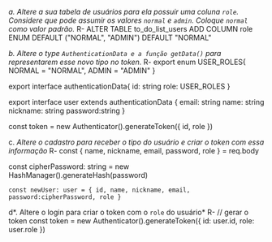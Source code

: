 *a. Altere a sua tabela de usuários para ela possuir uma coluna `role`. Considere que pode assumir os valores `normal`  e `admin`. Coloque `normal` como valor padrão.*
R- ALTER TABLE to_do_list_users ADD COLUMN role ENUM DEFAULT ("NORMAL", "ADMIN") DEFAULT "NORMAL"

*b. Altere o type `AuthenticationData e a função getData()` para representarem esse novo tipo no token.*
R- export enum USER_ROLES{
  NORMAL = "NORMAL",
  ADMIN = "ADMIN"
}

export interface authenticationData{
  id: string
  role: USER_ROLES
}

export interface user extends authenticationData {
   email: string
   name: string
   nickname: string
   password:string
}

const token = new Authenticator().generateToken({ id, role })

c. *Altere o cadastro para receber o tipo do usuário e criar o token com essa informação*
R- const { name, nickname, email, password, role } = req.body

const cipherPassword: string = new HashManager().generateHash(password)

    const newUser: user = { id, name, nickname, email, password:cipherPassword, role }


d*. Altere o login para criar o token com o `role` do usuário*
R- // gerar o token
    const token = new Authenticator().generateToken({
      id: user.id,
      role: user.role
    })